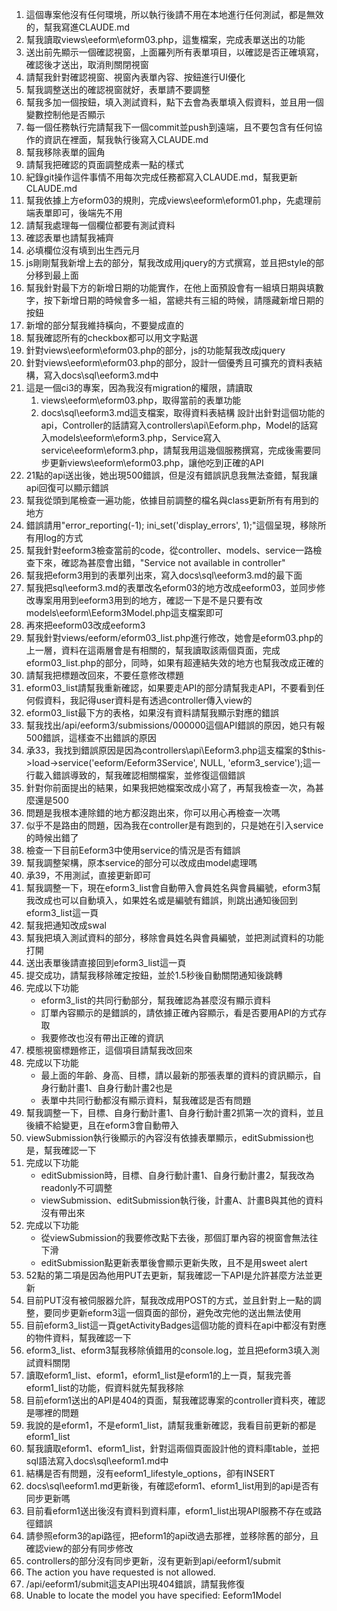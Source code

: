 1. 這個專案他沒有任何環境，所以執行後請不用在本地進行任何測試，都是無效的，幫我寫進CLAUDE.md
2. 幫我讀取views\eeform\eform03.php，這隻檔案，完成表單送出的功能
3. 送出前先顯示一個確認視窗，上面羅列所有表單項目，以確認是否正確填寫，確認後才送出，取消則關閉視窗
4. 請幫我針對確認視窗、視窗內表單內容、按鈕進行UI優化
5. 幫我調整送出的確認視窗就好，表單請不要調整
6. 幫我多加一個按鈕，填入測試資料，點下去會為表單填入假資料，並且用一個變數控制他是否顯示
7. 每一個任務執行完請幫我下一個commit並push到遠端，且不要包含有任何協作的資訊在裡面，幫我執行後寫入CLAUDE.md
8. 幫我移除表單的圓角
9. 請幫我把確認的頁面調整成素一點的樣式
10. 紀錄git操作這件事情不用每次完成任務都寫入CLAUDE.md，幫我更新CLAUDE.md
11. 幫我依據上方eform03的規則，完成views\eeform\eform01.php，先處理前端表單即可，後端先不用
12. 請幫我處理每一個欄位都要有測試資料
13. 確認表單也請幫我補齊
14. 必填欄位沒有填到出生西元月
15. js剛剛幫我新增上去的部分，幫我改成用jquery的方式撰寫，並且把style的部分移到最上面
16. 幫我針對最下方的新增日期的功能實作，在他上面預設會有一組填日期與填數字，按下新增日期的時候會多一組，當總共有三組的時候，請隱藏新增日期的按鈕
17. 新增的部分幫我維持橫向，不要變成直的
18. 幫我確認所有的checkbox都可以用文字點選
19. 針對views\eeform\eform03.php的部分，js的功能幫我改成jquery
20. 針對views\eeform\eform03.php的部分，設計一個優秀且可擴充的資料表結構，寫入docs\sql\eeform3.md中
21. 這是一個ci3的專案，因為我沒有migration的權限，請讀取
    1. views\eeform\eform03.php，取得當前的表單功能
    2. docs\sql\eeform3.md這支檔案，取得資料表結構
設計出針對這個功能的api，Controller的話請寫入controllers\api\Eeform.php，Model的話寫入models\eeform\eform3.php，Service寫入service\eeform\eform3.php，請幫我用這幾個服務撰寫，完成後需要同步更新views\eeform\eform03.php，讓他吃到正確的API
22. 21點的api送出後，她出現500錯誤，但是沒有錯誤訊息我無法查錯，幫我讓api回復可以顯示錯誤
23. 幫我從頭到尾檢查一遍功能，依據目前調整的檔名與class更新所有有用到的地方
24. 錯誤請用"error_reporting(-1); ini_set('display_errors', 1);"這個呈現，移除所有用log的方式
25. 幫我針對eeform3檢查當前的code，從controller、models、service一路檢查下來，確認為甚麼會出錯，"Service not available in controller"
26. 幫我把eform3用到的表單列出來，寫入docs\sql\eeform3.md的最下面
27. 幫我把sql\eeform3.md的表單改名eform03的地方改成eeform03，並同步修改專案用用到eeform3用到的地方，確認一下是不是只要有改models\eeform\Eeform3Model.php這支檔案即可
28. 再來把eeform03改成eeform3
29. 幫我針對views/eeform/eform03_list.php進行修改，她會是eform03.php的上一層，資料在這兩層會是有相關的，幫我讀取該兩個頁面，完成eform03_list.php的部分，同時，如果有超連結失效的地方也幫我改成正確的
30. 請幫我把標題改回來，不要任意修改標題
31. eform03_list請幫我重新確認，如果要走API的部分請幫我走API，不要看到任何假資料，我記得user資料是有透過controller傳入view的
32. eform03_list最下方的表格，如果沒有資料請幫我顯示對應的錯誤
33. 幫我找出/api/eeform3/submissions/000000這個API錯誤的原因，她只有報500錯誤，這樣查不出錯誤的原因
34. 承33，我找到錯誤原因是因為controllers\api\Eeform3.php這支檔案的$this->load->service('eeform/Eeform3Service', NULL, 'eform3_service');這一行載入錯誤導致的，幫我確認相關檔案，並修復這個錯誤
35. 針對你前面提出的結果，如果我把她檔案改成小寫了，再幫我檢查一次，為甚麼還是500
36. 問題是我根本連除錯的地方都沒跑出來，你可以用心再檢查一次嗎
37. 似乎不是路由的問題，因為我在controller是有跑到的，只是她在引入service的時候出錯了
38. 檢查一下目前Eeform3中使用service的情況是否有錯誤
39. 幫我調整架構，原本service的部分可以改成由model處理嗎
40. 承39，不用測試，直接更新即可
41. 幫我調整一下，現在eform3_list會自動帶入會員姓名與會員編號，eform3幫我改成也可以自動填入，如果姓名或是編號有錯誤，則跳出通知後回到eform3_list這一頁
42. 幫我把通知改成swal
43. 幫我把填入測試資料的部分，移除會員姓名與會員編號，並把測試資料的功能打開
44. 送出表單後請直接回到eform3_list這一頁
45. 提交成功，請幫我移除確定按鈕，並於1.5秒後自動關閉通知後跳轉
46. 完成以下功能
    - eform3_list的共同行動部分，幫我確認為甚麼沒有顯示資料
    - 訂單內容顯示的是錯誤的，請依據正確內容顯示，看是否要用API的方式存取
    - 我要修改也沒有帶出正確的資訊
47. 模態視窗標題修正，這個項目請幫我改回來
48. 完成以下功能
    - 最上面的年齡、身高、目標，請以最新的那張表單的資料的資訊顯示，自身行動計畫1、自身行動計畫2也是
    - 表單中共同行動都沒有顯示資料，幫我確認是否有問題
49. 幫我調整一下，目標、自身行動計畫1、自身行動計畫2抓第一次的資料，並且後續不給變更，且在eform3會自動帶入
50. viewSubmission執行後顯示的內容沒有依據表單顯示，editSubmission也是，幫我確認一下
51. 完成以下功能
    - editSubmission時，目標、自身行動計畫1、自身行動計畫2，幫我改為readonly不可調整
    - viewSubmission、editSubmission執行後，計畫A、計畫B與其他的資料沒有帶出來
52. 完成以下功能
    - 從viewSubmission的我要修改點下去後，那個訂單內容的視窗會無法往下滑
    - editSubmission點更新表單後會顯示更新失敗，且不是用sweet alert
53. 52點的第二項是因為他用PUT去更新，幫我確認一下API是允許甚麼方法並更新
54. 目前PUT沒有被伺服器允許，幫我改成用POST的方式，並且針對上一點的調整，要同步更新eform3這一個頁面的部份，避免改完他的送出無法使用
55. 目前eform3_list這一頁getActivityBadges這個功能的資料在api中都沒有對應的物件資料，幫我確認一下
56. eform3_list、eform3幫我移除偵錯用的console.log，並且把eform3填入測試資料關閉
57. 讀取eform1_list、eform1，eform1_list是eform1的上一頁，幫我完善eform1_list的功能，假資料就先幫我移除
58. 目前eform1送出的API是404的頁面，幫我確認專案的controller資料夾，確認是哪裡的問題
59. 我說的是eform1，不是eform1_list，請幫我重新確認，我看目前更新的都是eform1_list
60. 幫我讀取eform1、eform1_list，針對這兩個頁面設計他的資料庫table，並把sql語法寫入docs\sql\eeform1.md中
61. 結構是否有問題，沒有eeform1_lifestyle_options，卻有INSERT
62. docs\sql\eeform1.md更新後，有確認eform1、eform1_list用到的api是否有同步更新嗎
63. 目前看eform1送出後沒有資料到資料庫，eform1_list出現API服務不存在或路徑錯誤
64. 請參照eform3的api路徑，把eform1的api改過去那裡，並移除舊的部分，且確認view的部分有同步修改
65. controllers的部分沒有同步更新，沒有更新到api/eeform1/submit
66. The action you have requested is not allowed.
67. /api/eeform1/submit這支API出現404錯誤，請幫我修復
68. Unable to locate the model you have specified: Eeform1Model
